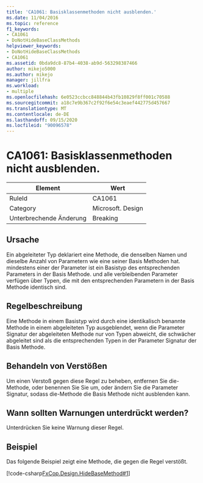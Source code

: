 ```yaml
---
title: 'CA1061: Basisklassenmethoden nicht ausblenden.'
ms.date: 11/04/2016
ms.topic: reference
f1_keywords:
- CA1061
- DoNotHideBaseClassMethods
helpviewer_keywords:
- DoNotHideBaseClassMethods
- CA1061
ms.assetid: 0bda9dc8-87b4-4038-ab9d-563298387466
author: mikejo5000
ms.author: mikejo
manager: jillfra
ms.workload:
- multiple
ms.openlocfilehash: 6e0523ccbcc848844b43fb10829f8ff001c70588
ms.sourcegitcommit: a18c7e9b367c2f92f6e54c3eaef442775d457667
ms.translationtype: MT
ms.contentlocale: de-DE
ms.lasthandoff: 09/15/2020
ms.locfileid: "90096578"
---
```

# <a name="ca1061-do-not-hide-base-class-methods"></a>CA1061: Basisklassenmethoden nicht ausblenden.

|Element|Wert|
|-|-|
|RuleId|CA1061|
|Category|Microsoft. Design|
|Unterbrechende Änderung|Breaking|

## <a name="cause"></a>Ursache
Ein abgeleiteter Typ deklariert eine Methode, die denselben Namen und dieselbe Anzahl von Parametern wie eine seiner Basis Methoden hat. mindestens einer der Parameter ist ein Basistyp des entsprechenden Parameters in der Basis Methode. und alle verbleibenden Parameter verfügen über Typen, die mit den entsprechenden Parametern in der Basis Methode identisch sind.

## <a name="rule-description"></a>Regelbeschreibung
Eine Methode in einem Basistyp wird durch eine identikalisch benannte Methode in einem abgeleiteten Typ ausgeblendet, wenn die Parameter Signatur der abgeleiteten Methode nur von Typen abweicht, die schwächer abgeleitet sind als die entsprechenden Typen in der Parameter Signatur der Basis Methode.

## <a name="how-to-fix-violations"></a>Behandeln von Verstößen
Um einen Verstoß gegen diese Regel zu beheben, entfernen Sie die-Methode, oder benennen Sie Sie um, oder ändern Sie die Parameter Signatur, sodass die-Methode die Basis Methode nicht ausblenden kann.

## <a name="when-to-suppress-warnings"></a>Wann sollten Warnungen unterdrückt werden?
Unterdrücken Sie keine Warnung dieser Regel.

## <a name="example"></a>Beispiel
Das folgende Beispiel zeigt eine Methode, die gegen die Regel verstößt.

[!code-csharp[FxCop.Design.HideBaseMethod#1](../code-quality/codesnippet/CSharp/ca1061-do-not-hide-base-class-methods_1.cs)]
